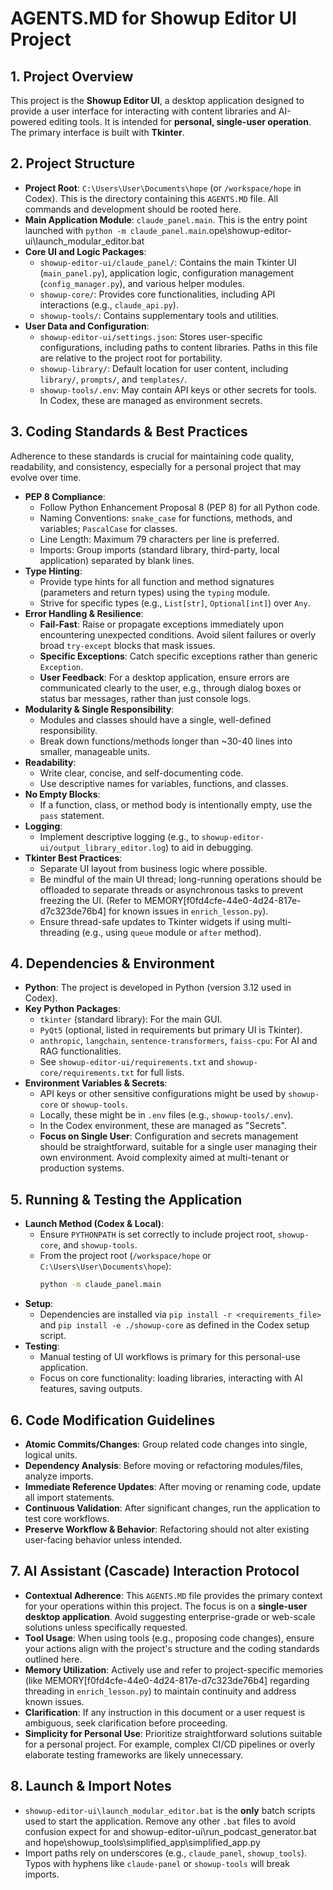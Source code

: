 # AGENTS.MD for Showup Editor UI Project

## 1. Project Overview
This project is the **Showup Editor UI**, a desktop application designed to provide a user interface for interacting with content libraries and AI-powered editing tools. It is intended for **personal, single-user operation**. The primary interface is built with **Tkinter**.

## 2. Project Structure
*   **Project Root**: `C:\Users\User\Documents\hope` (or `/workspace/hope` in Codex). This is the directory containing this `AGENTS.MD` file. All commands and development should be rooted here.
*   **Main Application Module**: `claude_panel.main`. This is the entry point launched with `python -m claude_panel.main`.ope\showup-editor-ui\launch_modular_editor.bat
*   **Core UI and Logic Packages**:
    *   `showup-editor-ui/claude_panel/`: Contains the main Tkinter UI (`main_panel.py`), application logic, configuration management (`config_manager.py`), and various helper modules.
    *   `showup-core/`: Provides core functionalities, including API interactions (e.g., `claude_api.py`).
    *   `showup-tools/`: Contains supplementary tools and utilities.
*   **User Data and Configuration**:
    *   `showup-editor-ui/settings.json`: Stores user-specific configurations, including paths to content libraries. Paths in this file are relative to the project root for portability.
    *   `showup-library/`: Default location for user content, including `library/`, `prompts/`, and `templates/`.
    *   `showup-tools/.env`: May contain API keys or other secrets for tools. In Codex, these are managed as environment secrets.

## 3. Coding Standards & Best Practices
Adherence to these standards is crucial for maintaining code quality, readability, and consistency, especially for a personal project that may evolve over time.

*   **PEP 8 Compliance**:
    *   Follow Python Enhancement Proposal 8 (PEP 8) for all Python code.
    *   Naming Conventions: `snake_case` for functions, methods, and variables; `PascalCase` for classes.
    *   Line Length: Maximum 79 characters per line is preferred.
    *   Imports: Group imports (standard library, third-party, local application) separated by blank lines.
*   **Type Hinting**:
    *   Provide type hints for all function and method signatures (parameters and return types) using the `typing` module.
    *   Strive for specific types (e.g., `List[str]`, `Optional[int]`) over `Any`.
*   **Error Handling & Resilience**:
    *   **Fail-Fast**: Raise or propagate exceptions immediately upon encountering unexpected conditions. Avoid silent failures or overly broad `try-except` blocks that mask issues.
    *   **Specific Exceptions**: Catch specific exceptions rather than generic `Exception`.
    *   **User Feedback**: For a desktop application, ensure errors are communicated clearly to the user, e.g., through dialog boxes or status bar messages, rather than just console logs.
*   **Modularity & Single Responsibility**:
    *   Modules and classes should have a single, well-defined responsibility.
    *   Break down functions/methods longer than ~30-40 lines into smaller, manageable units.
*   **Readability**:
    *   Write clear, concise, and self-documenting code.
    *   Use descriptive names for variables, functions, and classes.
*   **No Empty Blocks**:
    *   If a function, class, or method body is intentionally empty, use the `pass` statement.
*   **Logging**:
    *   Implement descriptive logging (e.g., to `showup-editor-ui/output_library_editor.log`) to aid in debugging.
*   **Tkinter Best Practices**:
    *   Separate UI layout from business logic where possible.
    *   Be mindful of the main UI thread; long-running operations should be offloaded to separate threads or asynchronous tasks to prevent freezing the UI. (Refer to MEMORY[f0fd4cfe-44e0-4d24-817e-d7c323de76b4] for known issues in `enrich_lesson.py`).
    *   Ensure thread-safe updates to Tkinter widgets if using multi-threading (e.g., using `queue` module or `after` method).

## 4. Dependencies & Environment
*   **Python**: The project is developed in Python (version 3.12 used in Codex).
*   **Key Python Packages**:
    *   `tkinter` (standard library): For the main GUI.
    *   `PyQt5` (optional, listed in requirements but primary UI is Tkinter).
    *   `anthropic`, `langchain`, `sentence-transformers`, `faiss-cpu`: For AI and RAG functionalities.
    *   See `showup-editor-ui/requirements.txt` and `showup-core/requirements.txt` for full lists.
*   **Environment Variables & Secrets**:
    *   API keys or other sensitive configurations might be used by `showup-core` or `showup-tools`.
    *   Locally, these might be in `.env` files (e.g., `showup-tools/.env`).
    *   In the Codex environment, these are managed as "Secrets".
    *   **Focus on Single User**: Configuration and secrets management should be straightforward, suitable for a single user managing their own environment. Avoid complexity aimed at multi-tenant or production systems.

## 5. Running & Testing the Application
*   **Launch Method (Codex & Local)**:
    *   Ensure `PYTHONPATH` is set correctly to include project root, `showup-core`, and `showup-tools`.
    *   From the project root (`/workspace/hope` or `C:\Users\User\Documents\hope`):
        ```bash
        python -m claude_panel.main
        ```
*   **Setup**:
    *   Dependencies are installed via `pip install -r <requirements_file>` and `pip install -e ./showup-core` as defined in the Codex setup script.
*   **Testing**:
    *   Manual testing of UI workflows is primary for this personal-use application.
    *   Focus on core functionality: loading libraries, interacting with AI features, saving outputs.

## 6. Code Modification Guidelines
*   **Atomic Commits/Changes**: Group related code changes into single, logical units.
*   **Dependency Analysis**: Before moving or refactoring modules/files, analyze imports.
*   **Immediate Reference Updates**: After moving or renaming code, update all import statements.
*   **Continuous Validation**: After significant changes, run the application to test core workflows.
*   **Preserve Workflow & Behavior**: Refactoring should not alter existing user-facing behavior unless intended.

## 7. AI Assistant (Cascade) Interaction Protocol
*   **Contextual Adherence**: This `AGENTS.MD` file provides the primary context for your operations within this project. The focus is on a **single-user desktop application**. Avoid suggesting enterprise-grade or web-scale solutions unless specifically requested.
*   **Tool Usage**: When using tools (e.g., proposing code changes), ensure your actions align with the project's structure and the coding standards outlined here.
*   **Memory Utilization**: Actively use and refer to project-specific memories (like MEMORY[f0fd4cfe-44e0-4d24-817e-d7c323de76b4] regarding threading in `enrich_lesson.py`) to maintain continuity and address known issues.
*   **Clarification**: If any instruction in this document or a user request is ambiguous, seek clarification before proceeding.
*   **Simplicity for Personal Use**: Prioritize straightforward solutions suitable for a personal project. For example, complex CI/CD pipelines or overly elaborate testing frameworks are likely unnecessary.

## 8. Launch & Import Notes
*   `showup-editor-ui\launch_modular_editor.bat` is the **only** batch scripts used to start the application. Remove any other `.bat` files to avoid confusion expect for and showup-editor-ui\run_podcast_generator.bat and hope\showup_tools\simplified_app\simplified_app.py
*   Import paths rely on underscores (e.g., `claude_panel`, `showup_tools`). Typos with hyphens like `claude-panel` or `showup-tools` will break imports.
